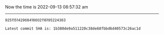 Now the time is 2022-09-13 08:57:32 am

---

<small>925115142968416602116195224363</small>

```txt
Latest commit SHA is: 1b380de9a511220c38de68fbbd6d40573c26ac1d
```

